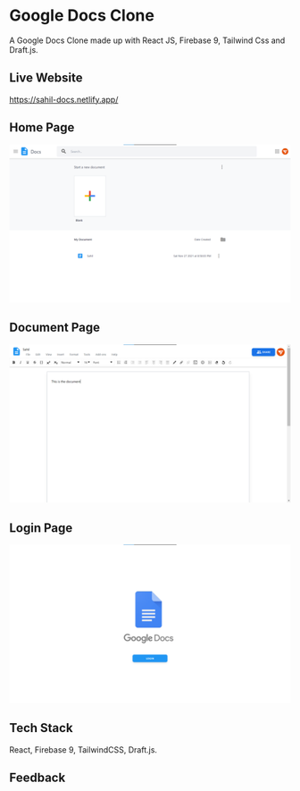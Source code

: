 # Google Docs Clone

A Google Docs Clone made up with React JS, Firebase 9, Tailwind Css and Draft.js.

## Live Website

https://sahil-docs.netlify.app/

## Home Page

![Home](/screenshots/home.png)

## Document Page

![Explore](/screenshots/document.png)

## Login Page

![Login](/screenshots/login.png)

## Tech Stack

React, Firebase 9, TailwindCSS, Draft.js.

## Feedback

